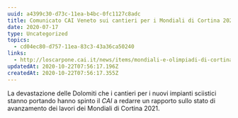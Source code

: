 ```yaml
---
uuid: a4399c30-d73c-11ea-b4bc-0fc1127c8adc
title: Comunicato CAI Veneto sui cantieri per i Mondiali di Cortina 2021
date: 2020-07-17
type: Uncategorized
topics:
  - cd04ec80-d757-11ea-83c3-43a36ca50240
links:
  - http://loscarpone.cai.it/news/items/mondiali-e-olimpiadi-di-cortina-forte-preoccupazione-del-cai-per-il-grave-impatto-ambientale-dei-cantieri-aperti.html
updatedAt: 2020-10-22T07:56:17.196Z
createdAt: 2020-10-22T07:56:17.355Z
---
```


La devastazione delle Dolomiti che i cantieri per i nuovi impianti sciistici stanno portando hanno spinto il _CAI_ a redarre un rapporto sullo stato di avanzamento dei lavori dei Mondiali di Cortina 2021.
